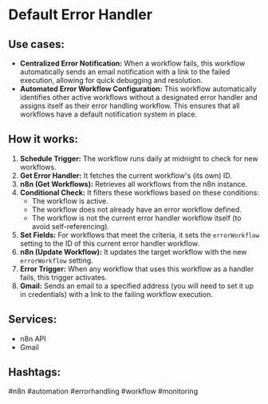 # Default Error Handler

## Use cases:

- **Centralized Error Notification:**  When a workflow fails, this workflow automatically sends an email notification with a link to the failed execution, allowing for quick debugging and resolution.
- **Automated Error Workflow Configuration:**  This workflow automatically identifies other active workflows without a designated error handler and assigns itself as their error handling workflow. This ensures that all workflows have a default notification system in place.

## How it works:

1.  **Schedule Trigger:** The workflow runs daily at midnight to check for new workflows.
2.  **Get Error Handler:** It fetches the current workflow's (its own) ID.
3.  **n8n (Get Workflows):** Retrieves all workflows from the n8n instance.
4.  **Conditional Check:** It filters these workflows based on these conditions:
    *   The workflow is active.
    *   The workflow does not already have an error workflow defined.
    *   The workflow is not the current error handler workflow itself (to avoid self-referencing).
5.  **Set Fields:** For workflows that meet the criteria, it sets the `errorWorkflow` setting to the ID of this current error handler workflow.
6.  **n8n (Update Workflow):**  It updates the target workflow with the new `errorWorkflow` setting.
7.  **Error Trigger:**  When any workflow that uses this workflow as a handler fails, this trigger activates.
8.  **Gmail:** Sends an email to a specified address (you will need to set it up in credentials) with a link to the failing workflow execution.

## Services:

*   n8n API
*   Gmail

## Hashtags:

#n8n #automation #errorhandling #workflow #monitoring
